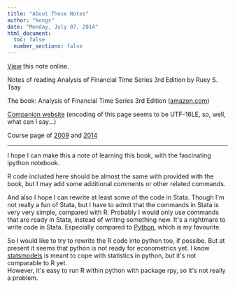 ```yaml
---
title: "About These Notes"
author: "kongs"
date: "Monday, July 07, 2014"
html_document:
  toc: false
  number_sections: false
---
```


[View](http://kongscn.github.io/notes/index.html) this note online.

Notes of reading Analysis of Financial Time Series 3rd Edition by Ruey S. Tsay

The book: Analysis of Financial Time Series 3rd Edition
([amazon.com](http://www.amazon.com/Analysis-Financial-Wiley-Probability-Statistics/dp/0470414359))

[Companion website](http://faculty.chicagobooth.edu/ruey.tsay/teaching/fts3)
(encoding of this page seems to be UTF-16LE, so, well, what can I say...)

Course page of [2009](http://faculty.chicagobooth.edu/ruey.tsay/teaching/bs41202/sp2009/) and [2014](http://faculty.chicagobooth.edu/ruey.tsay/teaching/bs41202/sp2014/)

------
I hope I can make this a note of learning this book, 
with the fascinating ipython notebook.

R code included here should be almost the same with provided with the book, 
but I may add some additional comments or other related commands.

And also I hope I can rewrite at least some of the code in Stata. 
Though I'm not really a fun of Stata, but I have to admit that 
the commands in Stata is very very simple, compared with R. 
Probably I would only use commands that are ready in Stata, 
instead of writing something new. It's a nightmare to write code in Stata.
Especially compared to [Python](http://www.python.org/), which is my favourite.


So I would like to try to rewrite the R code into python too, if possibe.
But at present it seems that python is not ready for econometrics yet.
I know [statsmodels](https://github.com/statsmodels/statsmodels) 
is meant to cope with statistics in python, but it's not comparable to R yet.  
However, it's easy to run R within python with package rpy, 
so it's not really a problem.
